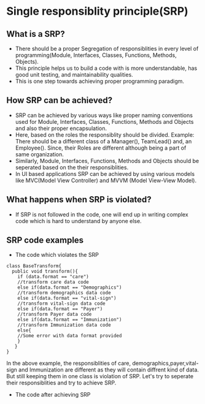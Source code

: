# Single responsiblity principle(SRP)
## What is a SRP?
* There should be a proper Segregation of responsiblities in every level of programming(Module, Interfaces, Classes, Functions, Methods, Objects).
* This principle helps us to build a code with is more understandable, has good unit testing, and  maintainability qualities.
* This is one step towards achieving proper programming paradigm.

## How SRP can be achieved?
* SRP can be achieved by various ways like proper naming conventions used for Module, Interfaces, Classes, Functions, Methods and Objects and also their proper encapsulation.
* Here, based on the roles the responsiblity should be divided. Example: There should be a different class of a Manager(), TeamLead() and, an Employee(). Since, their Roles are different although being a part of same organization.
* Similarly, Module, Interfaces, Functions, Methods and Objects should be seperated based on the their responsiblities.
* In UI based applications SRP can be achieved by using various models like MVC(Model View Controller) and MVVM (Model View-View Model).

## What happens when SRP is violated?
* If SRP is not followed in the code, one will end up in writing complex code which is hard to understand by anyone else.

## SRP code examples
* The code which violates the SRP
```
class BaseTransform{
  public void transform(){
    if (data.format == "care")
    //transform care data code
    else if(data.format == "Demographics")
    //transform demographics data code
    else if(data.format == "vital-sign")
    //transform vital-sign data code
    else if(data.format == "Payer")
    //transform Payer data code
    else if(data.format == "Immunization")
    //transform Immunization data code
    else{
    //Some error with data format provided
    }
   } 
}
```
In the above example, the responsiblities of care, demographics,payer,vital-sign and Immunization are different as they will contain diffrent kind of data. But still keeping them in one class is violation of SRP. Let's try to seperate their responsiblities and try to achieve SRP.

* The code after achieving SRP
